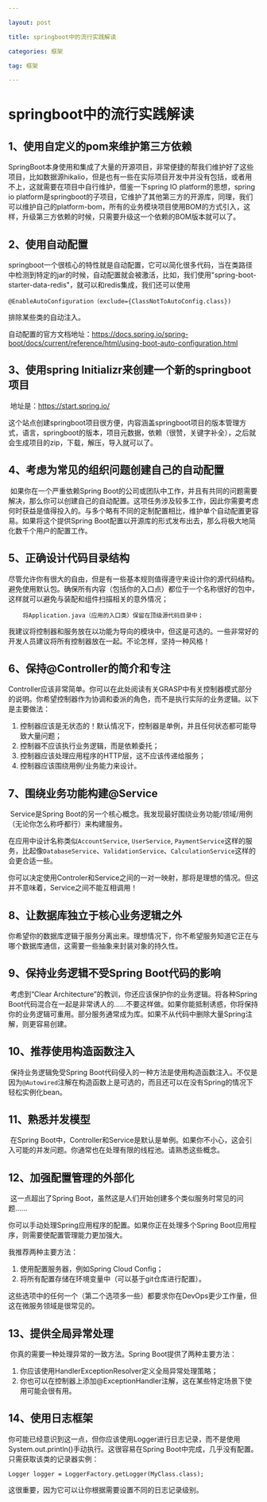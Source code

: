 ```yaml
---

layout: post

title: springboot中的流行实践解读

categories: 框架

tag: 框架

---
```

# springboot中的流行实践解读

## 1、使用自定义的pom来维护第三方依赖

​	SpringBoot本身使用和集成了大量的开源项目，非常便捷的帮我们维护好了这些项目，比如数据源hikalio，但是也有一些在实际项目开发中并没有包括，或者用不上，这就需要在项目中自行维护，借鉴一下spring IO platform的思想，spring io platform是springboot的子项目，它维护了其他第三方的开源库，同理，我们可以维护自己的platform-bom，所有的业务模块项目使用BOM的方式引入，这样，升级第三方依赖的时候，只需要升级这一个依赖的BOM版本就可以了。

## 2、使用自动配置

​	springboot一个很核心的特性就是自动配置，它可以简化很多代码，当在类路径中检测到特定的jar的时候，自动配置就会被激活，比如，我们使用"spring-boot-starter-data-redis"，就可以和redis集成，我们还可以使用

```
@EnableAutoConfiguration（exclude={ClassNotToAutoConfig.class})
```

排除某些类的自动注入。

自动配置的官方文档地址：<https://docs.spring.io/spring-boot/docs/current/reference/html/using-boot-auto-configuration.html>

## 3、使用spring Initializr来创建一个新的springboot项目

​	地址是：<https://start.spring.io/>

   这个站点创建springboot项目很方便，内容涵盖springboot项目的版本管理方式，语言，springboot的版本，项目元数据，依赖（很赞，关键字补全），之后就会生成项目的zip，下载，解压，导入就可以了。

## 4、考虑为常见的组织问题创建自己的自动配置

​	如果你在一个严重依赖Spring Boot的公司或团队中工作，并且有共同的问题需要解决，那么你可以创建自己的自动配置。这项任务涉及较多工作，因此你需要考虑何时获益是值得投入的。与多个略有不同的定制配置相比，维护单个自动配置更容易。如果将这个提供Spring Boot配置以开源库的形式发布出去，那么将极大地简化数千个用户的配置工作。

## 5、正确设计代码目录结构

​	尽管允许你有很大的自由，但是有一些基本规则值得遵守来设计你的源代码结构。避免使用默认包。确保所有内容（包括你的入口点）都位于一个名称很好的包中，这样就可以避免与装配和组件扫描相关的意外情况；

```
    将Application.java（应用的入口类）保留在顶级源代码目录中；
```

 我建议将控制器和服务放在以功能为导向的模块中，但这是可选的。一些非常好的开发人员建议将所有控制器放在一起。不论怎样，坚持一种风格！

## 6、保持@Controller的简介和专注

​	Controller应该非常简单。你可以在此处阅读有关GRASP中有关控制器模式部分的说明。你希望控制器作为协调和委派的角色，而不是执行实际的业务逻辑。以下是主要做法：

1. 控制器应该是无状态的！默认情况下，控制器是单例，并且任何状态都可能导致大量问题；
2. 控制器不应该执行业务逻辑，而是依赖委托；
3. 控制器应该处理应用程序的HTTP层，这不应该传递给服务；
4. 控制器应该围绕用例/业务能力来设计。

## 7、围绕业务功能构建@Service

​	Service是Spring Boot的另一个核心概念。我发现最好围绕业务功能/领域/用例（无论你怎么称呼都行）来构建服务。

在应用中设计名称类似`AccountService`, `UserService`, `PaymentService`这样的服务，比起像`DatabaseService`、`ValidationService`、`CalculationService`这样的会更合适一些。

​	你可以决定使用Controler和Service之间的一对一映射，那将是理想的情况。但这并不意味着，Service之间不能互相调用！

## 8、让数据库独立于核心业务逻辑之外

​	你希望你的数据库逻辑于服务分离出来。理想情况下，你不希望服务知道它正在与哪个数据库通信，这需要一些抽象来封装对象的持久性。

## 9、保持业务逻辑不受Spring Boot代码的影响

​	考虑到“Clear Architecture”的教训，你还应该保护你的业务逻辑。将各种Spring Boot代码混合在一起是非常诱人的……不要这样做。如果你能抵制诱惑，你将保持你的业务逻辑可重用。部分服务通常成为库。如果不从代码中删除大量Spring注解，则更容易创建。

## 10、推荐使用构造函数注入

​	保持业务逻辑免受Spring Boot代码侵入的一种方法是使用构造函数注入。不仅是因为`@Autowired`注解在构造函数上是可选的，而且还可以在没有Spring的情况下轻松实例化bean。

## 11、熟悉并发模型

​	在Spring Boot中，Controller和Service是默认是单例。如果你不小心，这会引入可能的并发问题。你通常也在处理有限的线程池。请熟悉这些概念。

## 12、加强配置管理的外部化

​	这一点超出了Spring Boot，虽然这是人们开始创建多个类似服务时常见的问题……

你可以手动处理Spring应用程序的配置。如果你正在处理多个Spring Boot应用程序，则需要使配置管理能力更加强大。

我推荐两种主要方法：

1. 使用配置服务器，例如Spring Cloud Config；
2. 将所有配置存储在环境变量中（可以基于git仓库进行配置）。

这些选项中的任何一个（第二个选项多一些）都要求你在DevOps更少工作量，但这在微服务领域是很常见的。

## 13、提供全局异常处理

​	你真的需要一种处理异常的一致方法。Spring Boot提供了两种主要方法：

1. 你应该使用HandlerExceptionResolver定义全局异常处理策略；
2. 你也可以在控制器上添加@ExceptionHandler注解，这在某些特定场景下使用可能会很有用。

## 14、使用日志框架

​	你可能已经意识到这一点，但你应该使用Logger进行日志记录，而不是使用System.out.println()手动执行。这很容易在Spring Boot中完成，几乎没有配置。只需获取该类的记录器实例：

```
Logger logger = LoggerFactory.getLogger(MyClass.class);
```

这很重要，因为它可以让你根据需要设置不同的日志记录级别。

